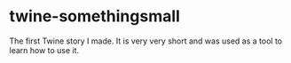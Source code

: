 # twine-somethingsmall

The first Twine story I made. It is very very short and was used as a tool to learn how to use it.
